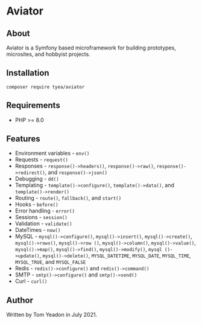 # Aviator

## About

Aviator is a Symfony based microframework for building prototypes, microsites, and hobbyist projects.

## Installation

```
composer require tyea/aviator
```

## Requirements

* PHP >= 8.0

## Features

* Environment variables - `env()`
* Requests - `request()`
* Responses - `response()->headers()`, `response()->raw()`, `response()->redirect()`, and `response()->json()`
* Debugging - `dd()`
* Templating - `template()->configure()`, `template()->data()`, and `template()->render()`
* Routing - `route()`, `fallback()`, and `start()`
* Hooks - `before()`
* Error handling - `error()`
* Sessions - `session()`
* Validation - `validate()`
* DateTimes - `now()`
* MySQL - `mysql()->configure()`, `mysql()->insert()`, `mysql()->create()`, `mysql()->rows()`, `mysql()->row
()`, `mysql()->column()`, `mysql()->value()`, `mysql()->map()`, `mysql()->find()`, `mysql()->modify()`, `mysql
()->update()`, `mysql()->delete()`, `MYSQL_DATETIME`, `MYSQL_DATE`, `MYSQL_TIME`, `MYSQL_TRUE`, and `MYSQL_FALSE`
* Redis - `redis()->configure()` and `redis()->command()`
* SMTP - `smtp()->configure()` and `smtp()->send()`
* Curl - `curl()`

## Author

Written by Tom Yeadon in July 2021.